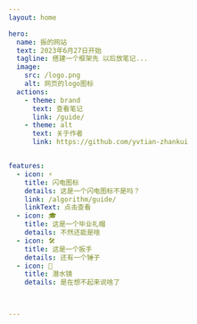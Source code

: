 ```yaml
---
layout: home

hero:
  name: 振的网站
  text: 2023年6月27日开始
  tagline: 搭建一个框架先 以后放笔记...
  image:
    src: /logo.png
    alt: 网页的logo图标
  actions:
    - theme: brand
      text: 查看笔记
      link: /guide/
    - theme: alt
      text: 关于作者
      link: https://github.com/yvtian-zhankui


features:
  - icon: ⚡️
    title: 闪电图标
    details: 这是一个闪电图标不是吗？
    link: /algorithm/guide/
    linkText: 点击查看
  - icon: 🎓
    title: 这是一个毕业礼帽
    details: 不然还能是啥
  - icon: 🛠️
    title: 这是一个扳手
    details: 还有一个锤子
  - icon: 🥽
    title: 潜水镜
    details: 是在想不起来说啥了



---
```






